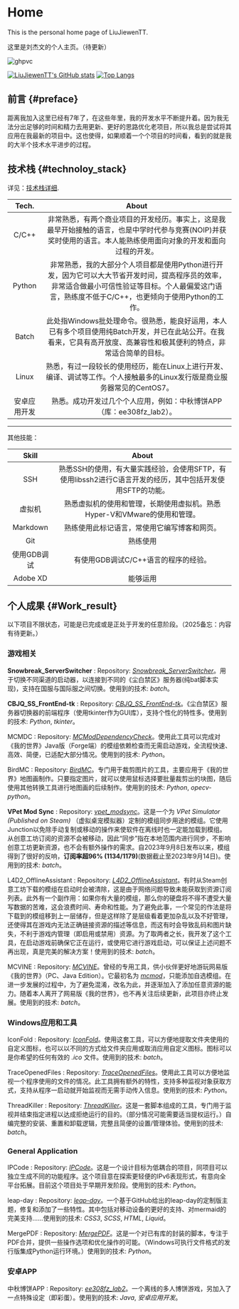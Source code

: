 # Home

This is the personal home page of LiuJiewenTT.

这里是刘杰文的个人主页。（待更新）

![ghpvc](https://komarev.com/ghpvc/?username=LiuJiewenTT)

[![LiuJiewenTT's GitHub stats](https://github-readme-stats.vercel.app/api?username=LiuJiewenTT&count_private=true&include_all_commits=true)](https://github.com/anuraghazra/github-readme-stats) [![Top Langs](https://github-readme-stats.vercel.app/api/top-langs/?username=LiuJiewenTT&layout=compact&langs_count=8&size_weight=0.9&count_weight=0.1&exclude_repo=LiuJiewenTT.github.io,leap-day,WinPaletter,sportsmeeting,ee308fz_lab1,MyDoc_A)](https://github.com/anuraghazra/github-readme-stats)

## 前言 {#preface}

距离我加入这里已经有7年了，在这些年里，我的开发水平不断提升着。因为我无法分出足够的时间和精力去用更新、更好的思路优化老项目，所以我总是尝试将其应用在我最新的项目中。这也使得，如果顺着一个个项目的时间看，看到的就是我的大半个技术水平进步的过程。

<link rel="stylesheet" href="css/used_tech.css">

## 技术栈 {#technoloy_stack}

详见：[技术栈详细](site_pages/技术栈详细.md).

|    Tech.     |                            About                             |
| :----------: | :----------------------------------------------------------: |
|    C/C++     | 非常熟悉，有两个商业项目的开发经历。事实上，这是我最早开始接触的语言，也是中学时代参与竞赛(NOIP)并获奖时使用的语言。本人能熟练使用面向对象的开发和面向过程的开发。 |
|    Python    | 非常熟悉，我的大部分个人项目都是使用Python进行开发，因为它可以大大节省开发时间，提高程序员的效率，非常适合做最小可信性验证等目标。个人最偏爱这门语言，熟练度不低于C/C++，也更倾向于使用Python的工作。 |
|    Batch     | 此处指Windows批处理命令。很熟悉，能良好运用，本人已有多个项目使用纯Batch开发，并已在此站公开。在我看来，它具有高开放度、高兼容性和极其便利的特点，非常适合简单的目标。 |
|    Linux     | 熟悉，有过一段较长的使用经历，能在Linux上进行开发、编译、调试等工作。个人接触最多的Linux发行版是商业服务器常见的CentOS7。 |
| 安卓应用开发 | 熟悉。成功开发过几个个人应用，例如：中秋博饼APP（库：ee308fz_lab2）。 |

---

其他技能：

|    Skill    |                            About                             |
| :---------: | :----------------------------------------------------------: |
|     SSH     | 熟悉SSH的使用，有大量实践经验，会使用SFTP，有使用libssh2进行C语言开发的经历，其中包括开发使用SFTP的功能。 |
|   虚拟机    | 熟悉虚拟机的使用和管理，长期使用虚拟机。熟悉Hyper-V和VMware的使用和管理。 |
|  Markdown   |         熟练使用此标记语言，常使用它编写博客和网页。         |
|     Git     |                           熟练使用                           |
| 使用GDB调试 |             有使用GDB调试C/C++语言的程序的经验。             |
|  Adobe XD   |                           能够运用                           |



## 个人成果 {#Work_result}

以下项目不限状态，可能是已完成或是正处于开发的任意阶段。（2025备忘：内容有待更新。）

### 游戏相关

**Snowbreak_ServerSwitcher**
: Repository: *[Snowbreak_ServerSwitcher](https://github.com/LiuJiewenTT/Snowbreak_ServerSwitcher)*。用于切换不同渠道的启动器，以连接到不同的《尘白禁区》服务器(纯bat脚本实现)，支持在国服与国际服之间切换。<span class="used_tech">使用到的技术: *batch*。</span>

**CBJQ_SS_FrontEnd-tk**
: Repository: *[CBJQ_SS_FrontEnd-tk](https://github.com/LiuJiewenTT/CBJQ_SS_FrontEnd-tk)*。《尘白禁区》服务器切换器的前端程序（使用tkinter作为GUI库），支持个性化的特性多。<span class="used_tech">使用到的技术: *Python*, *tkinter*。</span>

MCMDC
: Repository: *[MCModDependencyCheck](https://github.com/LiuJiewenTT/MCModDependencyCheck)*。使用此工具可以完成对《我的世界》Java版（Forge端）的模组依赖检查而无需启动游戏，全流程快速、高效、简便，已适配大部分情况。<span class="used_tech">使用到的技术: *Python*。</span>

BirdMC
: Repository: *[BirdMC](https://github.com/LiuJiewenTT/BirdMC_original)*。专门用于裁剪图片的工具，主要应用于《我的世界》地图画制作。只要指定图片，就可以使用鼠标选择要批量裁剪出的块图，随后使用其他转换工具进行地图画的后续制作。<span class="used_tech">使用到的技术: *Python*, *opecv-python*。</span>

**VPet Mod Sync**
: Repository: *[vpet_modsync](https://github.com/LiuJiewenTT/vpet_modsync)*。这是一个为 *VPet Simulator (Published on Steam)* （虚拟桌宠模拟器）定制的模组同步用途的模组。它使用Junction以免除手动复制或移动的操作来使软件在离线时也一定能加载到模组。从创意工坊订阅的资源不会被移动，因此“同步”指在本地范围内进行同步，不影响创意工坊更新资源，也不会有额外操作的需求。自2023年9月8日发布以来，模组得到了很好的反响，**订阅率超96% (1134/1179)**(数据截止至2023年9月14日)。<span class="used_tech">使用到的技术: *batch*。</span>

L4D2_OfflineAssistant
: Repository: *[L4D2_OfflineAssistant](https://github.com/LiuJiewenTT/L4D2_OfflineAssistant)*。有时从Steam创意工坊下载的模组在启动时会被清除，这是由于网络问题导致未能获取到资源订阅列表。此外有一个副作用：如果你有大量的模组，那么你的硬盘将不得不遭受大量写数据的苦难，这会浪费时间、寿命和性能。为了避免此事，一个常见的作法是将下载到的模组移到上一层储存，但是这样除了是层级看着更加杂乱以及不好管理，还使得其在游戏内无法正确链接资源的描述等信息，而这有时会导致乱码和图片缺失，不利于游戏内管理（即启用或禁用）资源。为了取两者之长，我开发了这个工具，在启动游戏前确保它正在运行，或使用它进行游戏启动，可以保证上述问题不再出现，真是完美的解决方案！<span class="used_tech">使用到的技术: *batch*。</span>

MCVINE
: Repository: *[MCVINE](https://github.com/LiuJiewenTT/MCVINE/)*。曾经的专用工具，供小伙伴更好地游玩网易版《我的世界》（PC、Java Edition）。它最初名为 *[mcmod](https://github.com/LiuJiewenTT/mcmod)*，只能添加自选模组。在进一步发展的过程中，为了避免混淆，改名为此，并逐渐加入了添加任意资源的能力。随着本人离开了网易版《我的世界》，也不再关注后续更新，此项目亦终止发展。<span class="used_tech">使用到的技术: *batch*。</span>

### Windows应用和工具

IconFold
: Repository: *[IconFold](https://github.com/LiuJiewenTT/IconFold)*。使用这套工具，可以方便地提取文件夹使用的自定义图标，也可以以不同的方式给文件夹应用或取消应用自定义图标。图标可以是你希望的任何有效的 *.ico* 文件。<span class="used_tech">使用到的技术: *batch*。</span>

TraceOpenedFiles
: Repository: *[TraceOpenedFiles](https://github.com/LiuJiewenTT/TraceOpenedFiles)*。使用此工具可以方便地监视一个程序使用的文件的情况。此工具拥有额外的特性，支持多种监视对象获取方式，支持从程序一启动就开始监视而无需手动传入信息。<span class="used_tech">使用到的技术: *Python*。</span>

ThreadKiller
: Repository: *[ThreadKiller](https://github.com/TTStudio-of-TTPeter/ThreadKiller)*。这是一套脚本组成的工具，专门用于监视并结束指定进程以达成拒绝运行的目的。（部分情况可能需要适当提权运行。）自编完整的安装、重置和卸载逻辑，完整且简便的设置/管理体验。<span class="used_tech">使用到的技术: *batch*。</span>

### General Application

IPCode
: Repository: *[IPCode](https://github.com/LiuJiewenTT/IPCode)*。这是一个设计目标为低耦合的项目，同项目可以独立生成不同的功能程序。这个项目意在探索更轻便的IPv6表现形式，有意向全平台拓展。目前这个项目处于早期开发阶段。<span class="used_tech">使用到的技术: *Python*。</span>

leap-day
: Repository: *[leap-day](https://github.com/LiuJiewenTT/leap-day)*。一个基于GitHub给出的leap-day的定制版主题，修复和添加了一些特性。其中包括对移动设备的更好的支持、对mermaid的完美支持……<span class="used_tech">使用到的技术: *CSS3*, *SCSS*, *HTML*, *Liquid*。</span>

MergePDF
: Repository: *[MergePDF](https://github.com/LiuJiewenTT/MergePDF)*。这是一个对已有库的封装的脚本，专注于PDF合并，提供一些操作选项和优化操作的可能。（Windows可执行文件格式的发行版集成Python运行环境。）<span class="used_tech">使用到的技术: *Python*。</span>

### 安卓APP

中秋博饼APP
: Repository: *[ee308fz_lab2](https://github.com/LiuJiewenTT/ee308fz_lab2)*。一个离线的多人博饼游戏，另加入了一点特殊设定（即彩蛋）。<span class="used_tech">使用到的技术: *Java*, *安卓应用开发*。</span>
